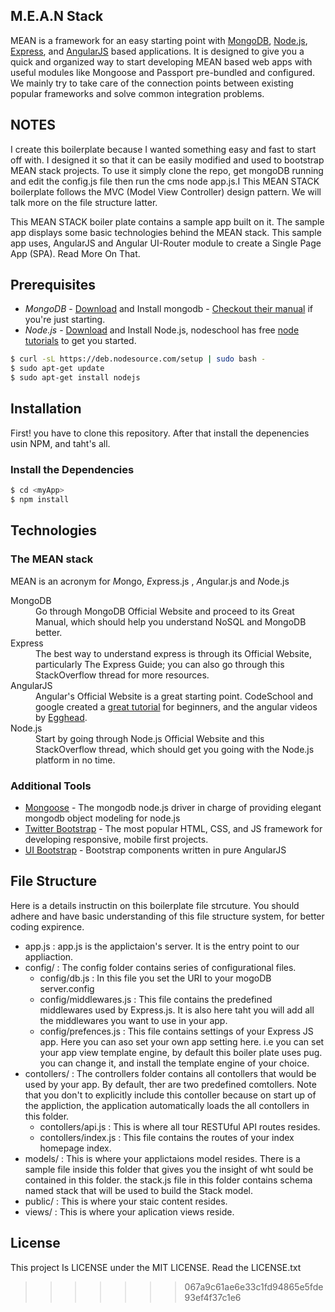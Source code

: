 ## M.E.A.N Stack

MEAN is a framework for an easy starting point with [MongoDB](http://www.mongodb.org/), [Node.js](http://www.nodejs.org/), [Express](http://expressjs.com/), and [AngularJS](http://angularjs.org/) based applications. It is designed to give you a quick and organized way to start developing MEAN based web apps with useful modules like Mongoose and Passport pre-bundled and configured. We mainly try to take care of the connection points between existing popular frameworks and solve common integration problems.



## NOTES

I create this boilerplate because I wanted something easy and fast to start off with. I designed it so that it can be easily modified and used to bootstrap MEAN stack projects. To use it simply clone the repo, get mongoDB running and edit the config.js file then run the cms node app.js.I
This MEAN STACK boilerplate follows the MVC (Model View Controller) design pattern. We will talk more on the file structure latter.

This MEAN STACK boiler plate contains a sample app built on it. The sample app displays some basic technologies behind the MEAN stack. This sample app uses, AngularJS and Angular UI-Router module to create a Single Page App (SPA). Read More On That.


## Prerequisites
* *MongoDB* - <a href="http://www.mongodb.org/downloads">Download</a> and Install mongodb - <a href="http://docs.mongodb.org/manual">Checkout their manual</a> if you're just starting.
* *Node.js* - <a href="http://nodejs.org/download/">Download</a> and Install Node.js, nodeschool has free <a href=" http://nodeschool.io/#workshoppers">node tutorials</a> to get you started.

```bash
$ curl -sL https://deb.nodesource.com/setup | sudo bash -
$ sudo apt-get update
$ sudo apt-get install nodejs
```


## Installation
First! you have to clone this repository. After that install the depenencies usin NPM, and taht's all.

### Install the Dependencies

```bash
$ cd <myApp>
$ npm install 
```

## Technologies

### The MEAN stack

MEAN is an acronym for *M*ongo, *E*xpress.js , *A*ngular.js and *N*ode.js

<dl class="dl-horizontal">
<dt>MongoDB</dt>
<dd>Go through MongoDB Official Website and proceed to its Great Manual, which should help you understand NoSQL and MongoDB better.</dd>
<dt>Express</dt>
<dd>The best way to understand express is through its Official Website, particularly The Express Guide; you can also go through this StackOverflow thread for more resources.</dd>
<dt>AngularJS</dt>
<dd>Angular's Official Website is a great starting point. CodeSchool and google created a <a href="https://www.codeschool.com/courses/shaping-up-with-angular-js">great tutorial</a> for beginners, and the angular videos by <a href="https://egghead.io/">Egghead</a>.</dd>
<dt>Node.js</dt>
<dd>Start by going through Node.js Official Website and this StackOverflow thread, which should get you going with the Node.js platform in no time.</dd>
</dl>

### Additional Tools
* <a href="http://mongoosejs.com/">Mongoose</a> - The mongodb node.js driver in charge of providing elegant mongodb object modeling for node.js
* <a href="http://getbootstrap.com/">Twitter Bootstrap</a> - The most popular HTML, CSS, and JS framework for developing responsive, mobile first projects.
* <a href="http://angular-ui.github.io/bootstrap/">UI Bootstrap</a> - Bootstrap components written in pure AngularJS



## File Structure

Here is a details instructin on this boilerplate file strcuture. You should adhere and have basic understanding of this file structure system, for better coding expirence. 

* app.js : app.js is the applictaion's server. It is the entry point to our appliaction.
* config/ : The config folder contains series of configurational files.
  * config/db.js : In this file you set the URI to your mogoDB server.config
  * config/middlewares.js : This file contains the predefined middlewares used by Express.js. It is also here taht you will add all the middlewares you want to use in your app.
  * config/prefences.js : This file contains settings of your Express JS app. Here you can aso set your own app setting here. i.e you can set your app view template engine, by default this boiler plate uses pug. you can change it, and install the template engine of your choice.
* contollers/ : The controllers folder contains all contollers that would be used by your app. By default, ther are two predefined comtollers. Note that you don't to explicitly include this contoller because on start up of the appliction, the application automatically loads the all contollers in this folder.
  * contollers/api.js : This is where all tour RESTUful API routes resides.
  * contollers/index.js : This  file contains the routes of your index homepage index.
* models/ : This is where your applictaions model resides. There is a sample file inside this folder that gives you the insight of wht sould be contained in this folder. the stack.js file in this folder contains schema named stack that will be used to build the Stack model.
* public/ : This is where your staic content resides.
* views/ : This is where your aplication views reside.



## License
This project Is LICENSE under the MIT LICENSE. Read the LICENSE.txt

>>>>>>> 067a9c61ae6e33c1fd94865e5fde93ef4f37c1e6
